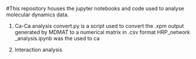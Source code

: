 #This repository houses the jupyter notebooks and code used to analyse molecular dynamics data. 

1. Ca-Ca analysis 
convert.py is a script used to convert the .xpm output generated by MDMAT to a numerical matrix in .csv format
HRP_network _analysis.ipynb was the  used to ca

2. Interaction analysis 
